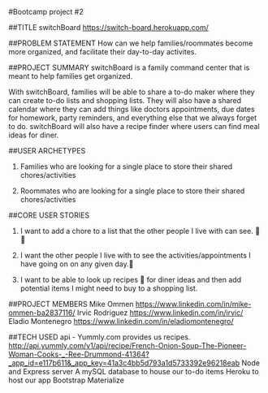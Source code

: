 #Bootcamp project #2

##TITLE
switchBoard
https://switch-board.herokuapp.com/

##PROBLEM STATEMENT
How can we help families/roommates become more organized, and facilitate their day-to-day activites.

##PROJECT SUMMARY
switchBoard is a family command center that is meant to help families get organized.  

With switchBoard, families will be able to share a to-do maker where they can create to-do lists and shopping lists.  They will also have a shared calendar where they can add things like doctors appointments, due dates for homework, party reminders, and everything else that we always forget to do.  switchBoard will also have a recipe finder where users can find meal ideas for diner.

##USER ARCHETYPES
1. Families who are looking for a single place to store their shared chores/activities 

2. Roommates who are looking for a single place to store their shared chores/activities

##CORE USER STORIES
1. I want to add a chore to a list that the other people I live with can see. :memo::pencil:

2.  I want the other people I live with to see the activities/appointments I have going on on any given day.:calendar:	

3.  I want to be able to look up recipes :poultry_leg: for diner ideas and then add potential items I might need to buy to a shopping list. 

##PROJECT MEMBERS
Mike Ommen
https://www.linkedin.com/in/mike-ommen-ba2837116/
Irvic Rodriguez
https://www.linkedin.com/in/irvic/
Eladio Montenegro
https://www.linkedin.com/in/eladiomontenegro/


##TECH USED
api - Yummly.com provides us recipes. http://api.yummly.com/v1/api/recipe/French-Onion-Soup-The-Pioneer-Woman-Cooks-_-Ree-Drummond-41364?_app_id=e117b611&_app_key=41a3c4bb5d793a1d5733392e96218eab
Node and Express server
A mySQL database to house our to-do items
Heroku to host our app
Bootstrap 
Materialize




